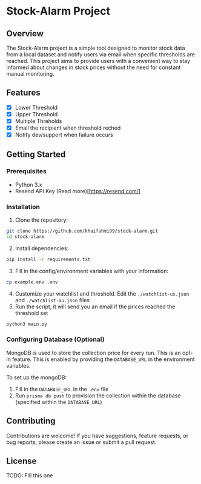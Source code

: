 # Stock-Alarm Project

## Overview

The Stock-Alarm project is a simple tool designed to monitor stock data from a local dataset and notify users via email when specific thresholds are reached. This project aims to provide users with a convenient way to stay informed about changes in stock prices without the need for constant manual monitoring.

## Features
- [X] Lower Threshold
- [X] Upper Threshold
- [X] Multiple Threholds
- [X] Email the recipient when threshold reched
- [X] Notify dev/support when failure occurs

## Getting Started

### Prerequisites

- Python 3.x
- Resend API Key (Read more)[https://resend.com/]

### Installation

1. Clone the repository:
```bash
git clone https://github.com/khaifahmi99/stock-alarm.git
cd stock-alarm
```

2. Install dependencies:
```bash
pip install -r requirements.txt
```

3. Fill in the config/environment variables with your information:
```bash
cp example.env .env
``` 

4. Customize your watchlist and threshold. Edit the `./watchlist-us.json` and `./watchlist-au.json` files
5. Run the script, it will send you an email if the prices reached the threshold set
```bash
python3 main.py
```

### Configuring Database (Optional)
MongoDB is used to store the collection price for every run. This is an opt-in feature.
This is enabled by providing the `DATABASE_URL` in the environment variables.

To set up the mongoDB:
1. Fill in the `DATABASE_URL` in the `.env` file
2. Run `prisma db push` to provision the collection within the database (specified within the `DATABASE_URL`)

## Contributing
Contributions are welcome! If you have suggestions, feature requests, or bug reports, please create an issue or submit a pull request.

## License
TODO: Fill this one